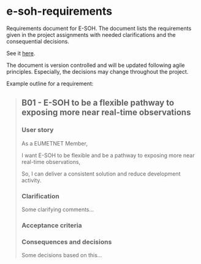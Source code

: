 # e-soh-requirements

Requirements document for E-SOH. The document lists the requirements given in the project assignments with needed clarifications and the consequential decisions.

See it [here](https://eurodeo.github.io/e-soh-requirements/).

The document is version controlled and will be updated following agile principles. Especially, the decisions may change throughout the project.

Example outline for a requirement:

> ## B01 - E-SOH to be a flexible pathway to exposing more near real-time observations
>
> ### User story
>
> As a EUMETNET Member,
>
> I want E-SOH to be flexible and be a pathway to exposing more near real-time observations,
>
> So, I can deliver a consistent solution and reduce development activity.
>
> ### Clarification
>
> Some clarifying comments...
>
> ### Acceptance criteria
>
> ### Consequences and decisions
>
> Some decisions based on this...
